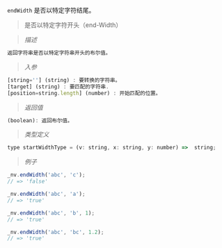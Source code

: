 `endWidth` 是否以特定字符结尾。

> 是否以特定字符开头（end-Width）

> *描述*

```javascript
返回字符串是否以特定字符串开头的布尔值。
```

> *入参*

```javascript
[string=''] (string) : 要转换的字符串。
[target] (string) : 要匹配的字符串.
[position=string.length] (number) : 开始匹配的位置。
```

> *返回值*

```javascript
(boolean): 返回布尔值。
```

> *类型定义*

```javascript
type startWidthType = (v: string, x: string, y: number) =>  string;
```

> *例子*

```javascript
_nv.endWidth('abc', 'c');
// => 'false'
```

```javascript
_nv.endWidth('abc', 'a');
// => 'true'
```

```javascript
_nv.endWidth('abc', 'b', 1);
// => 'true'
```

```javascript
_nv.endWidth('abc', 'bc', 1.2);
// => 'true'
```

